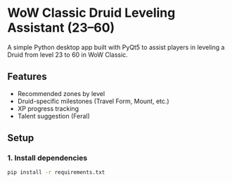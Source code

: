 # WoW Classic Druid Leveling Assistant (23–60)

A simple Python desktop app built with PyQt5 to assist players in leveling a Druid from level 23 to 60 in WoW Classic.

## Features
- Recommended zones by level
- Druid-specific milestones (Travel Form, Mount, etc.)
- XP progress tracking
- Talent suggestion (Feral)

## Setup

### 1. Install dependencies
```bash
pip install -r requirements.txt
